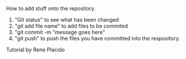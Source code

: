How to add stuff onto the repository.
1. "Git status" to see what has been changed
2. "git add file name" to add files to be commited
3. "git commit -m "message goes here"
4. "git push" to push the files you have committed into the respository.

Tutorial by Rene Placido